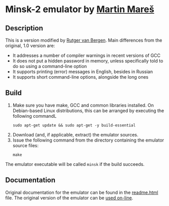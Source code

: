 # Minsk-2 emulator by [Martin Mareš](https://github.com/gollux)

## Description
This is a version modified by [Rutger van Bergen](https://github.com/rbergen). Main differences from the original, 1.0 version are:
- It addresses a number of compiler warnings in recent versions of GCC
- It does not put a hidden password in memory, unless specifically told to do so using a command-line option
- It supports printing (error) messages in English, besides in Russian
- It supports short command-line options, alongside the long ones

## Build
1. Make sure you have make, GCC and common libraries installed. On Debian-based Linux distributions, this can be arranged by executing the following commandL
   ```
   sudo apt-get update && sudo apt-get -y build-essential
   ```
2. Download (and, if applicable, extract) the emulator sources.
3. Issue the following command from the directory containing the emulator source files:
   ```
   make
   ```

The emulator executable will be called `minsk` if the build succeeds.

## Documentation
Original documentation for the emulator can be found in the [readme.html](https://htmlpreview.github.io/?https://github.com/rbergen/minsk/blob/master/readme.html) file. The original version of the emulator can be [used on-line](https://mj.ucw.cz/minsk/).

